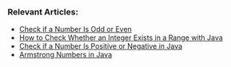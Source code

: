 ### Relevant Articles:
- [Check if a Number Is Odd or Even](https://www.baeldung.com/java-check-number-parity)
- [How to Check Whether an Integer Exists in a Range with Java](https://www.baeldung.com/java-interval-contains-integer)
- [Check if a Number Is Positive or Negative in Java](https://www.baeldung.com/java-check-number-positive-negative)
- [Armstrong Numbers in Java](https://www.baeldung.com/java-armstrong-numbers)
